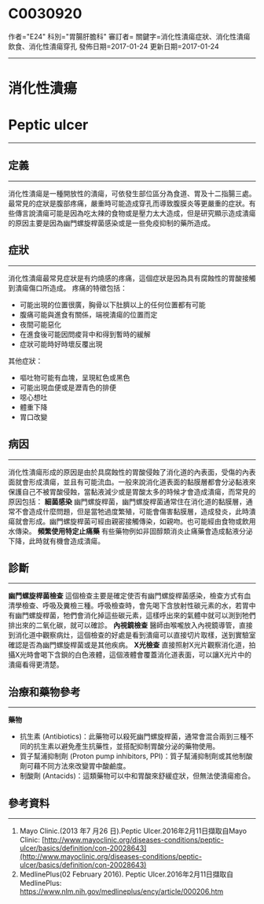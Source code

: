 # C0030920
作者="E24"
科別="胃腸肝膽科"
審訂者=
關鍵字=消化性潰瘍症狀、消化性潰瘍飲食、消化性潰瘍穿孔
發佈日期=2017-01-24
更新日期=2017-01-24

----------
# 消化性潰瘍
# Peptic ulcer
----------
## 定義
----------

消化性潰瘍是一種開放性的潰瘍，可依發生部位區分為食道、胃及十二指腸三處。最常見的症狀是腹部疼痛，嚴重時可能造成穿孔而導致腹膜炎等更嚴重的症狀。有些傳言說潰瘍可能是因為吃太辣的食物或是壓力太大造成，但是研究顯示造成潰瘍的原因主要是因為幽門螺旋桿菌感染或是一些免疫抑制的藥所造成。 

## 症狀
----------

消化性潰瘍最常見症狀是有灼燒感的疼痛，這個症狀是因為具有腐蝕性的胃酸接觸到潰瘍傷口所造成。
疼痛的特徵包括：

- 可能出現的位置很廣，胸骨以下肚臍以上的任何位置都有可能
- 腹痛可能與進食有關係，端視潰瘍的位置而定
- 夜間可能惡化
- 在進食後可能因問痠背中和得到暫時的緩解
- 症狀可能時好時壞反覆出現

其他症狀：

- 嘔吐物可能有血塊，呈現紅色或黑色
- 可能出現血便或是瀝青色的排便
- 噁心想吐
- 體重下降
- 胃口改變 
## 病因
----------

消化性潰瘍形成的原因是由於具腐蝕性的胃酸侵蝕了消化道的內表面，受傷的內表面就會形成潰瘍，並且有可能流血。一般來說消化道表面的黏膜層都會分泌黏液來保護自己不被胃酸侵蝕，當黏液減少或是胃酸太多的時候才會造成潰瘍，而常見的原因包括：
**細菌感染**
幽門螺旋桿菌，幽門螺旋桿菌通常住在消化道的黏膜層，通常不會造成什麼問題，但是當牠過度繁殖，可能會傷害黏膜層，造成發炎，此時潰瘍就會形成。幽門螺旋桿菌可經由親密接觸傳染，如親吻。也可能經由食物或飲用水傳染。
**頻繁使用特定止痛藥**
有些藥物例如非固醇類消炎止痛藥會造成黏液分泌下降，此時就有機會造成潰瘍。 

## 診斷
----------

**幽門螺旋桿菌檢查**
這個檢查主要是確定使否有幽門螺旋桿菌感染，檢查方式有血清學檢查、呼吸及糞檢三種。呼吸檢查時，會先喝下含放射性碳元素的水，若胃中有幽門螺旋桿菌，牠們會消化掉這些碳元素，這樣呼出來的氣體中就可以測到牠們排出來的二氧化碳，就可以確診。
**內視鏡檢查**
醫師由喉嚨放入內視鏡導管，直接到消化道中觀察病灶，這個檢查的好處是看到潰瘍可以直接切片取樣，送到實驗室確認是否為幽門螺旋桿菌或是其他疾病。
**X光檢查**
直接照射X光片觀察消化道，拍攝X光時會喝下含鋇的白色液體，這個液體會覆蓋消化道表面，可以讓X光片中的潰瘍看得更清楚。 

## 治療和藥物參考
----------

**藥物**

- 抗生素 (Antibiotics)：此藥物可以殺死幽門螺旋桿菌，通常會混合兩到三種不同的抗生素以避免產生抗藥性，並搭配抑制胃酸分泌的藥物使用。
- 質子幫浦抑制劑 (Proton pump inhibitors, PPI)：質子幫浦抑制劑或其他制酸劑可藉不同方法來改變胃中酸鹼度。
- 制酸劑 (Antacids)：這類藥物可以中和胃酸來舒緩症狀，但無法使潰瘍癒合。 
## 參考資料
----------
1. Mayo Clinic.(2013 年7 月26 日).Peptic Ulcer.2016年2月11日擷取自Mayo Clinic: 
  [http://www.mayoclinic.org/diseases-conditions/peptic-ulcer/basics/definition/con-20028643](http://www.mayoclinic.org/diseases-conditions/peptic-ulcer/basics/definition/con-20028643)
2. MedlinePlus(02 February 2016). Peptic Ulcer.2016年2月11日擷取自MedlinePlus: 
  https://www.nlm.nih.gov/medlineplus/ency/article/000206.htm


